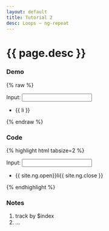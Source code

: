 ```yaml
---
layout: default
title: Tutorial 2
desc: Loops ~ ng-repeat
---
```

# {{ page.desc }}

### Demo
{% raw %}
<div class="demo">
	<label>Input: </label>
	<input ng-model="csv" type="text" />
	<div class="br"></div>
	<ul>
		<li ng-repeat="li in csv.split(',') track by $index">
			{{ li }}
		</li>
	</ul>
</div>
{% endraw %}

### Code
{% highlight html tabsize=2 %}
<div class="demo">
	<label>Input: </label>
	<input ng-model="magic" type="text" />
	<br/>
	<ul>
		<li ng-repeat="li in csv.split(',')">
			{{ site.ng.open}}li{{ site.ng.close }}
		</li>
	</ul>
</div>
{% endhighlight %}

### Notes
1. track by $index
1. ...
